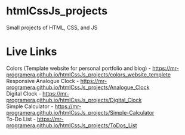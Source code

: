 # htmlCssJs_projects
Small projects of HTML, CSS, and JS

# Live Links
Colors (Template website for personal portfolio and blog) - https://mr-programera.github.io/htmlCssJs_projects/colors_website_templete  
Responsive Analogue Clock - https://mr-programera.github.io/htmlCssJs_projects/Analogue_Clock  
Digital Clock - https://mr-programera.github.io/htmlCssJs_projects/Digital_Clock  
Simple Calculator - https://mr-programera.github.io/htmlCssJs_projects/Simple-Calculator  
To-Do List - https://mr-programera.github.io/htmlCssJs_projects/ToDos_List  
